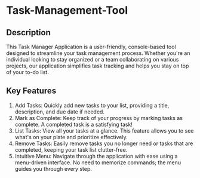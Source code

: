 # Task-Management-Tool

## Description
This Task Manager Application is a user-friendly, console-based tool designed to streamline your task management process. Whether you're an individual looking to stay organized or a team collaborating on various projects, our application simplifies task tracking and helps you stay on top of your to-do list.

## Key Features
1. Add Tasks: Quickly add new tasks to your list, providing a title, description, and due date if needed.
2. Mark as Complete: Keep track of your progress by marking tasks as complete. A completed task is a satisfying task!
3. List Tasks: View all your tasks at a glance. This feature allows you to see what's on your plate and prioritize effectively.
4. Remove Tasks: Easily remove tasks you no longer need or tasks that are completed, keeping your task list clutter-free.
5. Intuitive Menu: Navigate through the application with ease using a menu-driven interface. No need to memorize commands; the menu guides you through every step.
